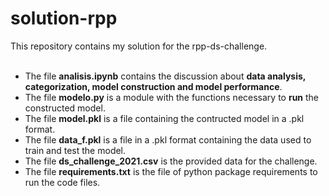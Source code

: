 # solution-rpp
This repository contains my solution for the rpp-ds-challenge. <br/><br/>
- The file **analisis.ipynb** contains the discussion about **data analysis, categorization, model construction and model performance**.<br/>
- The file **modelo.py** is a module with the functions necessary to **run** the constructed model.<br/>
- The file **model.pkl** is a file containing the contructed model in a .pkl format.<br/>
- The file **data_f.pkl** is a file  in a .pkl format containing the data used to train and test the model.<br/>
- The file **ds_challenge_2021.csv** is the provided data for the challenge.<br/>
- The file **requirements.txt** is the file of python package requirements to run the code files.
